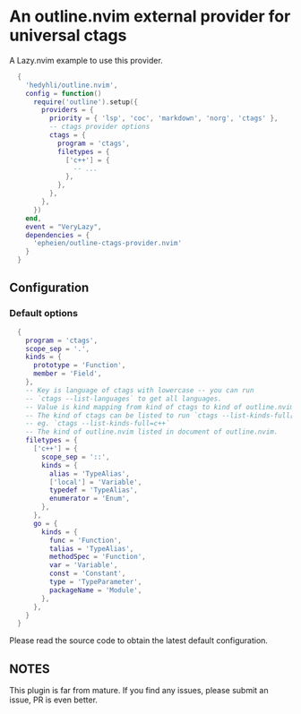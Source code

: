 # An outline.nvim external provider for universal ctags

A Lazy.nvim example to use this provider.

```lua
  {
    'hedyhli/outline.nvim',
    config = function()
      require('outline').setup({
        providers = {
          priority = { 'lsp', 'coc', 'markdown', 'norg', 'ctags' },
          -- ctags provider options
          ctags = {
            program = 'ctags',
            filetypes = {
              ['c++'] = {
                -- ...
              },
            },
          },
        },
      })
    end,
    event = "VeryLazy",
    dependencies = {
      'epheien/outline-ctags-provider.nvim'
    }
  }
```

## Configuration

### Default options
```lua
  {
    program = 'ctags',
    scope_sep = '.',
    kinds = {
      prototype = 'Function',
      member = 'Field',
    },
    -- Key is language of ctags with lowercase -- you can run
    -- `ctags --list-languages` to get all languages.
    -- Value is kind mapping from kind of ctags to kind of outline.nvim.
    -- The kind of ctags can be listed to run `ctags --list-kinds-full[=(language)]`,
    -- eg. `ctags --list-kinds-full=c++`
    -- The kind of outline.nvim listed in document of outline.nvim.
    filetypes = {
      ['c++'] = {
        scope_sep = '::',
        kinds = {
          alias = 'TypeAlias',
          ['local'] = 'Variable',
          typedef = 'TypeAlias',
          enumerator = 'Enum',
        },
      },
      go = {
        kinds = {
          func = 'Function',
          talias = 'TypeAlias',
          methodSpec = 'Function',
          var = 'Variable',
          const = 'Constant',
          type = 'TypeParameter',
          packageName = 'Module',
        },
      },
    }
  }
```

Please read the source code to obtain the latest default configuration.

## NOTES

This plugin is far from mature. If you find any issues, please submit an issue, PR is even better.
